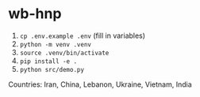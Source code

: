 # wb-hnp

1. `cp .env.example .env` (fill in variables)
2. `python -m venv .venv`
3. `source .venv/bin/activate`
4. `pip install -e .`
5. `python src/demo.py`

Countries: Iran, China, Lebanon, Ukraine, Vietnam, India